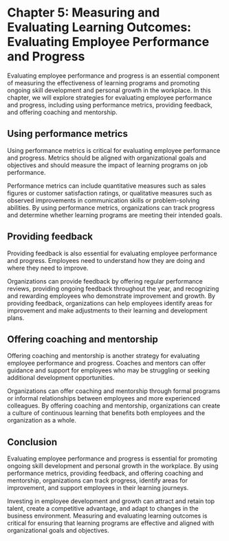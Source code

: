 Chapter 5: Measuring and Evaluating Learning Outcomes: Evaluating Employee Performance and Progress
===================================================================================================

Evaluating employee performance and progress is an essential component of measuring the effectiveness of learning programs and promoting ongoing skill development and personal growth in the workplace. In this chapter, we will explore strategies for evaluating employee performance and progress, including using performance metrics, providing feedback, and offering coaching and mentorship.

Using performance metrics
-------------------------

Using performance metrics is critical for evaluating employee performance and progress. Metrics should be aligned with organizational goals and objectives and should measure the impact of learning programs on job performance.

Performance metrics can include quantitative measures such as sales figures or customer satisfaction ratings, or qualitative measures such as observed improvements in communication skills or problem-solving abilities. By using performance metrics, organizations can track progress and determine whether learning programs are meeting their intended goals.

Providing feedback
------------------

Providing feedback is also essential for evaluating employee performance and progress. Employees need to understand how they are doing and where they need to improve.

Organizations can provide feedback by offering regular performance reviews, providing ongoing feedback throughout the year, and recognizing and rewarding employees who demonstrate improvement and growth. By providing feedback, organizations can help employees identify areas for improvement and make adjustments to their learning and development plans.

Offering coaching and mentorship
--------------------------------

Offering coaching and mentorship is another strategy for evaluating employee performance and progress. Coaches and mentors can offer guidance and support for employees who may be struggling or seeking additional development opportunities.

Organizations can offer coaching and mentorship through formal programs or informal relationships between employees and more experienced colleagues. By offering coaching and mentorship, organizations can create a culture of continuous learning that benefits both employees and the organization as a whole.

Conclusion
----------

Evaluating employee performance and progress is essential for promoting ongoing skill development and personal growth in the workplace. By using performance metrics, providing feedback, and offering coaching and mentorship, organizations can track progress, identify areas for improvement, and support employees in their learning journeys.

Investing in employee development and growth can attract and retain top talent, create a competitive advantage, and adapt to changes in the business environment. Measuring and evaluating learning outcomes is critical for ensuring that learning programs are effective and aligned with organizational goals and objectives.
